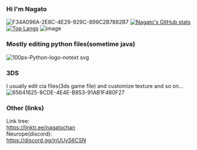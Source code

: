 ### Hi I'm Nagato
![F34A096A-2E8C-4E29-929C-899C2B7882B7](https://user-images.githubusercontent.com/94958239/164647576-b8b61ae7-7dfc-46fe-a0b6-6cf5011932ce.jpg)
[![Nagato's GitHub stats](https://github-readme-stats.vercel.app/api?username=Nagatochyan&layout=compact&theme=onedark)](https://github.com/anuraghazra/github-readme-stats)
[![Top Langs](https://github-readme-stats.vercel.app/api/top-langs/?username=Nagatochyan)](https://github.com/anuraghazra/github-readme-stats)
![image](https://github-readme-stats.vercel.app/api/top-langs/?username=Nagatochyan&layout=compact&langs_count=8&hide_border=true&title_color=000000&icon_color=000000&text_color=000000&bg_color=ffffff)
### Mostly editing python files(sometime java)
![100px-Python-logo-notext svg](https://user-images.githubusercontent.com/94958239/164648695-1ad55ed6-a89c-4e38-bb2c-50ea1ee2ceda.png)
### 3DS
I usually edit cia files(3ds game file) and customize texture and so on... 
![65641625-8CDE-4E4E-B853-91AB1F480F27](https://user-images.githubusercontent.com/94958239/179823994-7455473d-fb3c-4732-b45e-185e52dc7958.jpeg)

### Other (links)
Link tree:<br>
https://linktr.ee/nagatochan<br>
Neurope(discord):<br>
https://discord.gg/jnUUyS6CSN<br>
